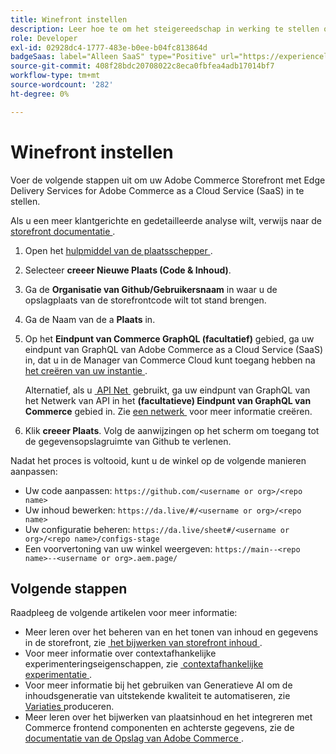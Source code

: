 ```yaml
---
title: Winefront instellen
description: Leer hoe te om het steigereedschap in werking te stellen om uw  [!DNL Adobe Commerce as a Cloud Service]  storefront te opstelling.
role: Developer
exl-id: 02928dc4-1777-483e-b0ee-b04fc813864d
badgeSaas: label="Alleen SaaS" type="Positive" url="https://experienceleague.adobe.com/nl/docs/commerce/user-guides/product-solutions" tooltip="Alleen van toepassing op Adobe Commerce as a Cloud Service- en Adobe Commerce Optimizer-projecten (door Adobe beheerde SaaS-infrastructuur)."
source-git-commit: 408f28bdc20708022c8eca0fbfea4adb17014bf7
workflow-type: tm+mt
source-wordcount: '282'
ht-degree: 0%

---
```


# Winefront instellen

Voer de volgende stappen uit om uw Adobe Commerce Storefront met Edge Delivery Services for Adobe Commerce as a Cloud Service (SaaS) in te stellen.

Als u een meer klantgerichte en gedetailleerde analyse wilt, verwijs naar de [&#x200B; storefront documentatie &#x200B;](https://experienceleague.adobe.com/developer/commerce/storefront/get-started/?lang=nl-NL).

1. Open het [&#x200B; hulpmiddel van de plaatsschepper &#x200B;](https://da.live/app/adobe-commerce/storefront-tools/tools/site-creator/site-creator).

1. Selecteer **creeer Nieuwe Plaats (Code &amp; Inhoud)**.

1. Ga de **Organisatie van Github/Gebruikersnaam** in waar u de opslagplaats van de storefrontcode wilt tot stand brengen.

1. Ga de Naam van de a **Plaats** in.

1. Op het **Eindpunt van Commerce GraphQL (facultatief)** gebied, ga uw eindpunt van GraphQL van Adobe Commerce as a Cloud Service (SaaS) in, dat u in de Manager van Commerce Cloud kunt toegang hebben na [&#x200B; het creëren van uw instantie &#x200B;](./getting-started.md#create-an-instance).

   Alternatief, als u [&#x200B; API Net &#x200B;](https://developer.adobe.com/graphql-mesh-gateway/mesh/basic) gebruikt, ga uw eindpunt van GraphQL van het Netwerk van API in het **(facultatieve) Eindpunt van GraphQL van Commerce** gebied in. Zie [&#x200B; een netwerk &#x200B;](https://developer.adobe.com/graphql-mesh-gateway/mesh/basic/create-mesh) voor meer informatie creëren.

1. Klik **creeer Plaats**. Volg de aanwijzingen op het scherm om toegang tot de gegevensopslagruimte van Github te verlenen.

Nadat het proces is voltooid, kunt u de winkel op de volgende manieren aanpassen:

* Uw code aanpassen: `https://github.com/<username or org>/<repo name>`
* Uw inhoud bewerken: `https://da.live/#/<username or org>/<repo name>`
* Uw configuratie beheren: `https://da.live/sheet#/<username or org>/<repo name>/configs-stage`
* Een voorvertoning van uw winkel weergeven: `https://main--<repo name>--<username or org>.aem.page/`

## Volgende stappen

Raadpleeg de volgende artikelen voor meer informatie:

* Meer leren over het beheren van en het tonen van inhoud en gegevens in de storefront, zie [&#x200B; het bijwerken van storefront inhoud &#x200B;](./use-cases.md#update-storefront-content).
* Voor meer informatie over contextafhankelijke experimenteringseigenschappen, zie [&#x200B; contextafhankelijke experimentatie &#x200B;](./use-cases.md#contextual-experimentation).
* Voor meer informatie bij het gebruiken van Generatieve AI om de inhoudsgeneratie van uitstekende kwaliteit te automatiseren, zie [&#x200B; Variaties &#x200B;](./use-cases.md#generate-variations) produceren.
* Meer leren over het bijwerken van plaatsinhoud en het integreren met Commerce frontend componenten en achterste gegevens, zie de [&#x200B; documentatie van de Opslag van Adobe Commerce &#x200B;](https://experienceleague.adobe.com/developer/commerce/storefront/?lang=nl-NL).
